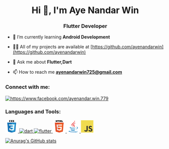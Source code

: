 <h1 align="center">Hi 👋, I'm Aye Nandar Win</h1>
<h3 align="center">Flutter Developer</h3>

- 🌱 I’m currently learning **Android Development**

- 👨‍💻 All of my projects are available at [https://github.com/ayenandarwin](https://github.com/ayenandarwin)

- 💬 Ask me about **Flutter,Dart**

- 📫 How to reach me **ayenandarwin725@gmail.com**

<h3 align="left">Connect with me:</h3>
<p align="left">
<a href="https://fb.com/https://www.facebook.com/ayenandar.win.779" target="blank"><img align="center" src="https://raw.githubusercontent.com/rahuldkjain/github-profile-readme-generator/master/src/images/icons/Social/facebook.svg" alt="https://www.facebook.com/ayenandar.win.779" height="30" width="40" /></a>
</p>



<h3 align="left">Languages and Tools:</h3>
<p align="left"> <a href="https://www.w3schools.com/css/" target="_blank" rel="noreferrer"> <img src="https://raw.githubusercontent.com/devicons/devicon/master/icons/css3/css3-original-wordmark.svg" alt="css3" width="40" height="40"/> </a> <a href="https://dart.dev" target="_blank" rel="noreferrer"> <img src="https://www.vectorlogo.zone/logos/dartlang/dartlang-icon.svg" alt="dart" width="40" height="40"/> </a> <a href="https://flutter.dev" target="_blank" rel="noreferrer"> <img src="https://www.vectorlogo.zone/logos/flutterio/flutterio-icon.svg" alt="flutter" width="40" height="40"/> </a> <a href="https://www.w3.org/html/" target="_blank" rel="noreferrer"> <img src="https://raw.githubusercontent.com/devicons/devicon/master/icons/html5/html5-original-wordmark.svg" alt="html5" width="40" height="40"/> </a> <a href="https://www.java.com" target="_blank" rel="noreferrer"> <img src="https://raw.githubusercontent.com/devicons/devicon/master/icons/java/java-original.svg" alt="java" width="40" height="40"/> </a> <a href="https://developer.mozilla.org/en-US/docs/Web/JavaScript" target="_blank" rel="noreferrer"> <img src="https://raw.githubusercontent.com/devicons/devicon/master/icons/javascript/javascript-original.svg" alt="javascript" width="40" height="40"/> </a> </p>


[![Anurag's GitHub stats](https://github-readme-stats.vercel.app/api?username=ayenandarwin)](https://github.com/anuraghazra/github-readme-stats)
